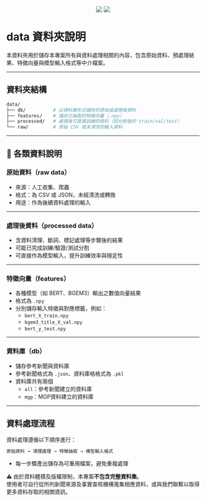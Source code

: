 <p align="center">
  <a href="README.md"><img src="https://img.shields.io/badge/lang-English-blue.svg"></a>
  <a href="README.zh-TW.md"><img src="https://img.shields.io/badge/lang-繁體中文-green.svg"></a>
</p>

# data 資料夾說明

本資料夾用於儲存本專案所有與資料處理相關的內容，包含原始資料、預處理結果、特徵向量與模型輸入格式等中介檔案。

---

## 資料夾結構

```bash
data/
├── db/          # 以資料庫形式儲存的原始或處理後資料
├── features/    # 儲存已抽取的特徵向量（.npy）
├── processed/   # 處理後可直接訓練的資料（如分割後的 train/val/test）
└── raw/         # 原始 CSV 或未清洗的輸入資料
```

---

## 📌 各類資料說明

### 原始資料（raw data）

- 來源：人工收集、爬蟲
- 格式：為 CSV 或 JSON，未經清洗或轉換
- 用途：作為後續資料處理的輸入

---

### 處理後資料（processed data）

- 含資料清理、斷詞、標記處理等步驟後的結果
- 可能已完成訓練/驗證/測試分割
- 可直接作為模型輸入，提升訓練效率與穩定性

---

### 特徵向量（features）

- 各種模型（如 BERT、BGEM3）輸出之數值向量結果
- 格式為 `.npy`
- 分別儲存輸入特徵與對應標籤，例如：
  - `bert_X_train.npy`
  - `bgem3_title_X_val.npy`
  - `bert_y_test.npy`

---

### 資料庫（db）
- 儲存參考新聞與資料庫
- 參考新聞格式為 `.json`、資料庫格格式為 `.pkl`
- 資料庫共有兩個
  - `all`：參考新聞建立的資料庫
  - `mgp`：MGP資料建立的資料庫

---

## 資料處理流程

資料處理遵循以下順序進行：

```bash
原始資料 → 清理處理 → 特徵抽取 → 模型輸入格式
```

- 每一步驟產出儲存為可重用檔案，避免重複處理

⚠️ 由於資料體積及版權限制，本專案**不包含完整資料集**。  
使用者可自行從所列新聞來源及事實查核機構蒐集相應資料，或與我們聯繫以取得更多資料存取的相關資訊。